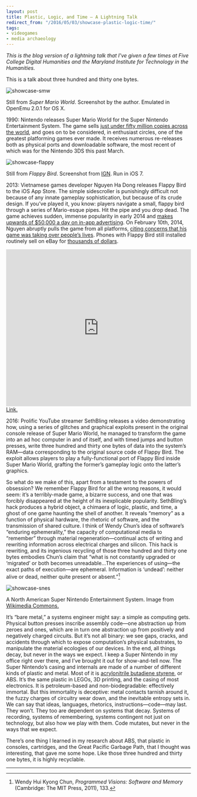 ```yaml
---
layout: post
title: Plastic, Logic, and Time — A Lightning Talk
redirect_from: "/2016/05/03/showcase-plastic-logic-time/"
tags:
- videogames
- media archaeology
---
```


*This is the blog version of a lightning talk that I've given a few times at Five College Digital Humanities and the Maryland Institute for Technology in the Humanities.*

This is a talk about three hundred and thirty one bytes.

![showcase-smw](/assets/img/showcase-smw.jpg)
<div class="caption">Still from <em>Super Mario World</em>. Screenshot by the author. Emulated in OpenEmu 2.0.1 for OS X.</div>

1990: Nintendo releases Super Mario World for the Super Nintendo Entertainment System. The game sells [just under fifty million copies across the world](http://www.webcitation.org/5nXieXX2B), and goes on to be considered, in enthusiast circles, one of the greatest platforming games ever made. It receives numerous re-releases both as physical ports and downloadable software, the most recent of which was for the Nintendo 3DS this past March.

![showcase-flappy](/assets/img/showcase-flappy.jpg)
<div class="caption">Still from <em>Flappy Bird</em>. Screenshot from <a href="https://www.youtube.com/watch?v=fQoJZuBwrkU" target="_blank">IGN</a>. Run in iOS 7.</div>

2013: Vietnamese games developer Nguyen Ha Dong releases Flappy Bird to the iOS App Store. The simple sidescroller is punishingly difficult not because of any innate gameplay sophistication, but because of its crude design. If you’ve played it, you know: players navigate a small, flappy bird through a series of Mario-esque pipes. Hit the pipe and you drop dead. The game achieves sudden, immense popularity in early 2014 and [makes upwards of $50,000 a day on in-app advertising](http://www.theverge.com/2014/2/5/5383708/flappy-bird-revenue-50-k-per-day-dong-nguyen-interview). On February 10th, 2014, Nguyen abruptly pulls the game from all platforms, [citing concerns that his game was taking over people’s lives](http://www.rollingstone.com/culture/news/the-flight-of-the-birdman-flappy-bird-creator-dong-nguyen-speaks-out-20140311). Phones with Flappy Bird still installed routinely sell on eBay for [thousands of dollars](https://www.theguardian.com/technology/2014/feb/10/phones-flappy-bird-ebay-app-store).

<iframe width="100%" height="428" src="https://www.youtube.com/embed/hB6eY73sLV0" frameborder="0" allowfullscreen></iframe>
<div class="caption"><a href="https://www.youtube.com/watch?v=hB6eY73sLV0" target="_blank">Link.</a></div>

2016: Prolific YouTube streamer SethBling releases a video demonstrating how, using a series of glitches and graphical exploits present in the original console release of Super Mario World, he managed to transform the game into an ad hoc computer in and of itself, and with timed jumps and button presses, write three hundred and thirty one bytes of data into the system’s RAM—data corresponding to the original source code of Flappy Bird. The exploit allows players to play a fully-functional port of Flappy Bird inside Super Mario World, grafting the former’s gameplay logic onto the latter’s graphics.

So what do we make of this, apart from a testament to the powers of obsession? We remember Flappy Bird for all the wrong reasons, it would seem: it’s a terribly-made game, a bizarre success, and one that was forcibly disappeared at the height of its inexplicable popularity. SethBling’s hack produces a hybrid object, a chimaera of logic, plastic, and time, a ghost of one game haunting the shell of another. It reveals “memory” as a function of physical hardware, the rhetoric of software, and the transmission of shared culture. I think of Wendy Chun’s idea of software’s “enduring ephemerality,” the capacity of computational media to “remember” through material regeneration—continual acts of writing and rewriting information across electrical charges and silicon. This hack is rewriting, and its ingenious recycling of those three hundred and thirty one bytes embodies Chun’s claim that “what is not constantly upgraded or ‘migrated’ or both becomes unreadable…The experiences of using—the exact paths of execution—are ephemeral. Information is ‘undead’: neither alive or dead, neither quite present or absent.”[^1]

[^1]: Wendy Hui Kyong Chun, *Programmed Visions: Software and Memory* (Cambridge: The MIT Press, 2011), 133.

![showcase-snes](/assets/img/showcase-snes.jpg)
<div class="caption">A North American Super Nintendo Entertainment System. Image from <a href="https://en.wikipedia.org/wiki/Super_Nintendo_Entertainment_System#/media/File:SNES-Mod1-Console-Set.jpg" target="_blank">Wikimedia Commons.</a></div>

It’s “bare metal,” a systems engineer might say: a simple as computing gets. Physical button presses inscribe assembly code—one abstraction up from zeroes and ones, which are in turn one abstraction up from positively and negatively charged circuits. But it’s not all binary: we see gaps, cracks, and accidents through which to expose computation’s physical substrates, to manipulate the material ecologies of our devices. In the end, all things decay, but never in the ways we expect. I keep a Super Nintendo in my office right over there, and I’ve brought it out for show-and-tell now. The Super Nintendo’s casing and internals are made of a number of different kinds of plastic and metal. Most of it is [acrylonitrile butadiene styrene](http://www.plasticseurope.org/what-is-plastic/types-of-plastics-11148/engineering-plastics/abs.aspx), or ABS. It’s the same plastic in LEGOs, 3D printing, and the casing of most electronics. It is petroleum-based and non-biodegradable: effectively immortal. But this immortality is deceptive: metal contacts tarnish around it, the fuzzy charges of circuitry wear down, and the inevitable entropy sets in. We can say that ideas, languages, rhetorics, instructions—code—may last. They won’t. They too are dependent on systems that decay. Systems of recording, systems of remembering, systems contingent not just on technology, but also how we play with them. Code mutates, but never in the ways that we expect.

There’s one thing I learned in my research about ABS, that plastic in consoles, cartridges, and the Great Pacific Garbage Path, that I thought was interesting, that gave me some hope. Like those three hundred and thirty one bytes, it is highly recyclable.

----------------
